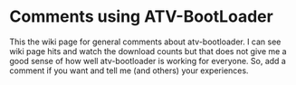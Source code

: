 # Comments using ATV-BootLoader #

This the wiki page for general comments about atv-bootloader. I can see wiki page hits and watch the download counts but that does not give me a good sense of how well atv-bootloader is working for everyone. So, add a comment if you want and tell me (and others) your experiences.